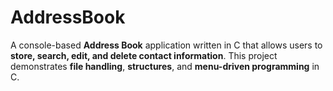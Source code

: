 # AddressBook
A console-based **Address Book** application written in C that allows users to **store, search, edit, and delete contact information**.   This project demonstrates **file handling**, **structures**, and **menu-driven programming** in C.
